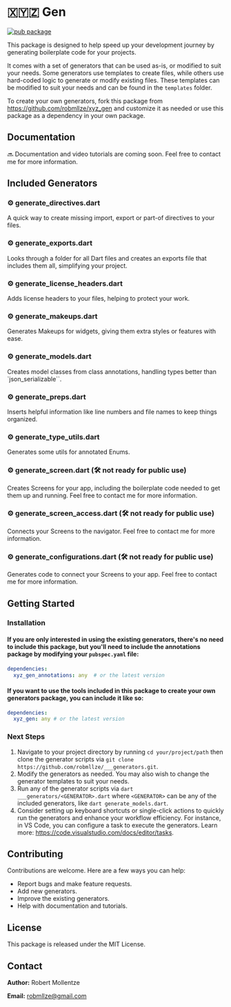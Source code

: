 # 🇽🇾🇿 Gen

[![pub package](https://img.shields.io/pub/v/xyz_gen.svg)](https://pub.dev/packages/xyz_gen)

This package is designed to help speed up your development journey by generating boilerplate code for your projects.

It comes with a set of generators that can be used as-is, or modified to suit your needs. Some generators use templates to create files, while others use hard-coded logic to generate or modify existing files. These templates can be modified to suit your needs and can be found in the `templates` folder.

To create your own generators, fork this package from https://github.com/robmllze/xyz_gen and customize it as needed or use this package as a dependency in your own package.

## Documentation

🔜 Documentation and video tutorials are coming soon. Feel free to contact me for more information.

## Included Generators

### ⚙️ generate_directives.dart
A quick way to create missing import, export or part-of directives to your files.

### ⚙️ generate_exports.dart
Looks through a folder for all Dart files and creates an exports file that includes them all, simplifying your project.

### ⚙️ generate_license_headers.dart
Adds license headers to your files, helping to protect your work.

### ⚙️ generate_makeups.dart
Generates Makeups for widgets, giving them extra styles or features with ease.

### ⚙️ generate_models.dart
Creates model classes from class annotations, handling types better than `json_serializable``.

### ⚙️ generate_preps.dart
Inserts helpful information like line numbers and file names to keep things organized.

### ⚙️ generate_type_utils.dart
Generates some utils for annotated Enums.

### ⚙️ generate_screen.dart (🛠️ not ready for public use)
Creates Screens for your app, including the boilerplate code needed to get them up and running. Feel free to contact me for more information.

### ⚙️ generate_screen_access.dart (🛠️ not ready for public use)
Connects your Screens to the navigator. Feel free to contact me for more information.

### ⚙️ generate_configurations.dart (🛠️ not ready for public use)
Generates code to connect your Screens to your app. Feel free to contact me for more information.

## Getting Started

### Installation

#### If you are only interested in using the existing generators, there's no need to include this package, but you'll need to include the annotations package by modifying your `pubspec.yaml` file:

```yaml
dependencies:
  xyz_gen_annotations: any  # or the latest version
```

#### If you want to use the tools included in this package to create your own generators package, you can include it like so:

```yaml
dependencies:
  xyz_gen: any # or the latest version
```

### Next Steps

1. Navigate to your project directory by running `cd your/project/path` then clone the generator scripts via `git clone https://github.com/robmllze/___generators.git`.
1. Modify the generators as needed. You may also wish to change the generator templates to suit your needs.
1. Run any of the generator scripts via `dart ___generators/<GENERATOR>.dart` where `<GENERATOR>` can be any of the included generators, like `dart generate_models.dart`.
1. Consider setting up keyboard shortcuts or single-click actions to quickly run the generators and enhance your workflow efficiency. For instance, in VS Code, you can configure a task to execute the generators. Learn more: https://code.visualstudio.com/docs/editor/tasks.

## Contributing

Contributions are welcome. Here are a few ways you can help:

- Report bugs and make feature requests.
- Add new generators.
- Improve the existing generators.
- Help with documentation and tutorials.

## License

This package is released under the MIT License.

## Contact

**Author:** Robert Mollentze

**Email:** robmllze@gmail.com